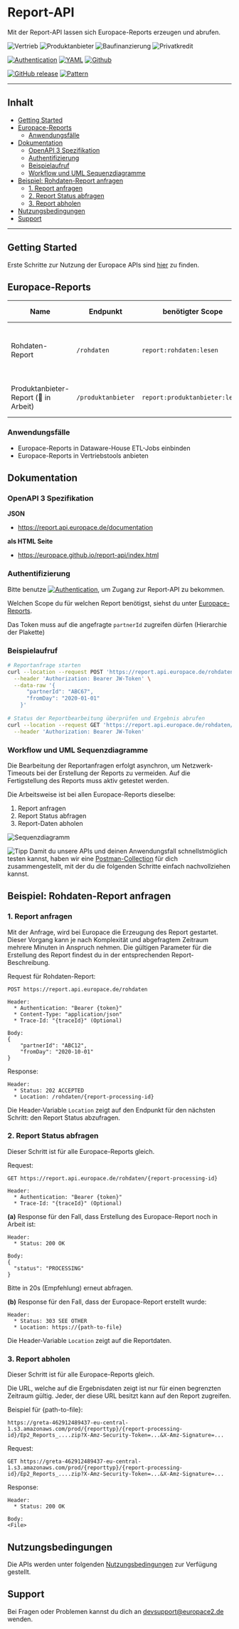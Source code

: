 # Report-API

Mit der Report-API lassen sich Europace-Reports erzeugen und abrufen.

![Vertrieb](https://img.shields.io/badge/-Vertrieb-lightblue)
![Produktanbieter](https://img.shields.io/badge/-Produktanbieter-lightblue)
![Baufinanzierung](https://img.shields.io/badge/-Baufinanzierung-lightblue)
![Privatkredit](https://img.shields.io/badge/-Privatkredit-lightblue)

[![Authentication](https://img.shields.io/badge/Auth-OAuth2-green)](https://github.com/europace/authorization-api)
[![YAML](https://img.shields.io/badge/{}-YAML-green)](https://github.com/europace/report-api/blob/master/report-api.yml)
[![Github](https://img.shields.io/badge/-Github-black?logo=github)](https://github.com/europace/report-api)

[![GitHub release](https://img.shields.io/github/v/release/europace/report-api)](https://github.com/europace/report-api/releases)
[![Pattern](https://img.shields.io/badge/Pattern-Tolerant%20Reader-yellowgreen)](https://martinfowler.com/bliki/TolerantReader.html)

---

<h2>Inhalt</h2>

<!-- TOC depthFrom:2 -->

- [Getting Started](#getting-started)
- [Europace-Reports](#europace-reports)
    - [Anwendungsfälle](#anwendungsfälle)
- [Dokumentation](#dokumentation)
    - [OpenAPI 3 Spezifikation](#openapi-3-spezifikation)
    - [Authentifizierung](#authentifizierung)
    - [Beispielaufruf](#beispielaufruf)
    - [Workflow und UML Sequenzdiagramme](#workflow-und-uml-sequenzdiagramme)
- [Beispiel: Rohdaten-Report anfragen](#beispiel-rohdaten-report-anfragen)
    - [1. Report anfragen](#1-report-anfragen)
    - [2. Report Status abfragen](#2-report-status-abfragen)
    - [3. Report abholen](#3-report-abholen)
- [Nutzungsbedingungen](#nutzungsbedingungen)
- [Support](#support)

<!-- /TOC -->


---

## Getting Started

Erste Schritte zur Nutzung der Europace APIs sind [hier](https://docs.api.europace.de/baufinanzierung/schnellstart/) zu finden.

## Europace-Reports

| Name                                              | Endpunkt               | benötigter Scope               | Inhalts-Beschreibung                                                                    |
|---------------------------------------------------|------------------------|--------------------------------|-----------------------------------------------------------------------------------------|
| Rohdaten-Report                                   | ```/rohdaten```        | `report:rohdaten:lesen`        | alle relevanten Daten von Vorgängen, Anträgen, Bausteinen und Provisionen des Vertriebs |
| Produktanbieter-Report (:construction: in Arbeit) | ```/produktanbieter``` | `report:produktanbieter:lesen` | die wesentlichen Antragsdaten mit Status und Vertriebsorganisation                      |

### Anwendungsfälle
- Europace-Reports in Dataware-House ETL-Jobs einbinden
- Europace-Reports in Vertriebstools anbieten


## Dokumentation

### OpenAPI 3 Spezifikation

**JSON**

- https://report.api.europace.de/documentation

**als HTML Seite**

- https://europace.github.io/report-api/index.html


### Authentifizierung

Bitte benutze [![Authentication](https://img.shields.io/badge/Auth-OAuth2-green)](https://github.com/europace/authorization-api), um Zugang zur Report-API zu bekommen.

Welchen Scope du für welchen Report benötigst, siehst du unter [Europace-Reports](https://github.com/europace/report-api#europace-reports).

Das Token muss auf die angefragte `partnerId` zugreifen dürfen (Hierarchie der Plakette)

### Beispielaufruf

```bash
# Reportanfrage starten
curl --location --request POST 'https://report.api.europace.de/rohdaten' \
  --header 'Authorization: Bearer JW-Token' \
  --data-raw '{
      "partnerId": "ABC67",
      "fromDay": "2020-01-01"
    }'
  
# Status der Reportbearbeitung überprüfen und Ergebnis abrufen
curl --location --request GET 'https://report.api.europace.de/rohdaten/<report-id>' \
  --header 'Authorization: Bearer JW-Token' 
```

### Workflow und UML Sequenzdiagramme 

Die Bearbeitung der Reportanfragen erfolgt asynchron, um Netzwerk-Timeouts bei der Erstellung der Reports zu vermeiden. Auf die Fertigstellung des Reports muss aktiv getestet werden.

Die Arbeitsweise ist bei allen Europace-Reports dieselbe:

1. Report anfragen
2. Report Status abfragen
3. Report-Daten abholen

![Sequenzdiagramm](http://www.plantuml.com/plantuml/proxy?cache=no&src=https://raw.githubusercontent.com/europace/report-api/master/resources/processing-report-api.iuml?token=AFSAZZEIDC253X3GO74BDNK7R2KOC)

![Tipp](https://img.shields.io/badge/-Tipp-yellow) Damit du unsere APIs und deinen Anwendungsfall schnellstmöglich testen kannst, haben wir eine [Postman-Collection](https://github.com/europace/api-schnellstart) für dich zusammengestellt, mit der du die folgenden Schritte einfach nachvollziehen kannst.

## Beispiel: Rohdaten-Report anfragen

### 1. Report anfragen

Mit der Anfrage, wird bei Europace die Erzeugung des Report gestartet. Dieser Vorgang kann je nach Komplexität und abgefragtem Zeitraum mehrere Minuten in Anspruch nehmen. Die gültigen Parameter für die Erstellung des Report findest du in der entsprechenden Report-Beschreibung.

Request für Rohdaten-Report:
```
POST https://report.api.europace.de/rohdaten

Header:
  * Authentication: "Bearer {token}"
  * Content-Type: "application/json"
  * Trace-Id: "{traceId}" (Optional)

Body:
{
    "partnerId": "ABC12",
    "fromDay": "2020-10-01"
}
```

Response:
```
Header:
  * Status: 202 ACCEPTED
  * Location: /rohdaten/{report-processing-id}
```

Die Header-Variable `Location` zeigt auf den Endpunkt für den nächsten Schritt: den Report Status abzufragen.

### 2. Report Status abfragen

Dieser Schritt ist für alle Europace-Reports gleich.

Request:
```
GET https://report.api.europace.de/rohdaten/{report-processing-id}

Header:
  * Authentication: "Bearer {token}"
  * Trace-Id: "{traceId}" (Optional)
```

**(a)** Response für den Fall, dass Erstellung des Europace-Report noch in Arbeit ist:
```
Header:
  * Status: 200 OK

Body:
{
  "status": "PROCESSING"
}
```
Bitte in 20s (Empfehlung) erneut abfragen.

**(b)** Response für den Fall, dass der Europace-Report erstellt wurde:
```
Header:
  * Status: 303 SEE OTHER
  * Location: https://{path-to-file}
```
Die Header-Variable `Location` zeigt auf die Reportdaten.

### 3. Report abholen

Dieser Schritt ist für alle Europace-Reports gleich.

Die URL, welche auf die Ergebnisdaten zeigt ist nur für einen begrenzten Zeitraum gültig. Jeder, der diese URL besitzt kann auf den Report zugreifen.

Beispiel für {path-to-file}:
```
https://greta-462912489437-eu-central-1.s3.amazonaws.com/prod/{reporttyp}/{report-processing-id}/Ep2_Reports_....zip?X-Amz-Security-Token=...&X-Amz-Signature=...
```

Request:
```
GET https://greta-462912489437-eu-central-1.s3.amazonaws.com/prod/{reporttyp}/{report-processing-id}/Ep2_Reports_....zip?X-Amz-Security-Token=...&X-Amz-Signature=...
```

Response:
```
Header:
  * Status: 200 OK

Body:
<File>
```

## Nutzungsbedingungen
Die APIs werden unter folgenden [Nutzungsbedingungen](https://docs.api.europace.de/nutzungsbedingungen/) zur Verfügung gestellt.

## Support
Bei Fragen oder Problemen kannst du dich an devsupport@europace2.de wenden.
